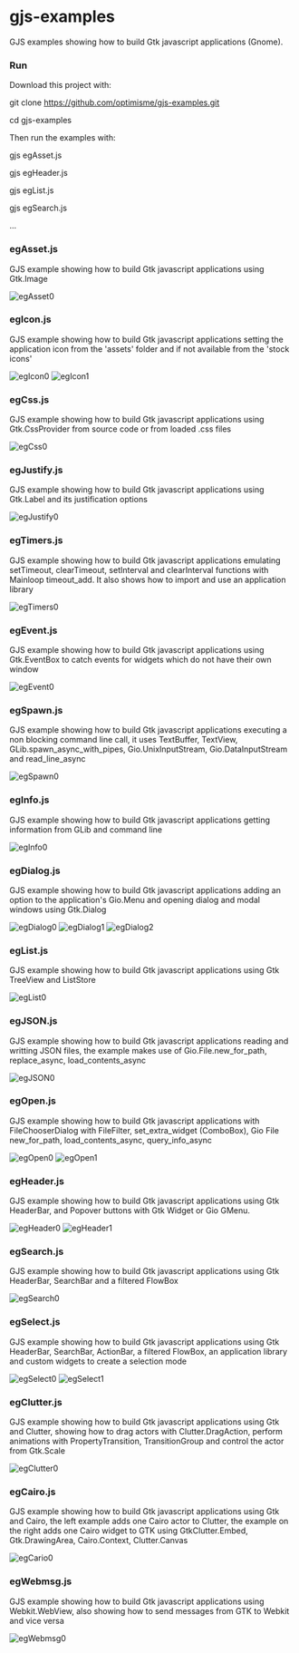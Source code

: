 # gjs-examples
GJS examples showing how to build Gtk javascript applications (Gnome).

### Run

Download this project with:

git clone https://github.com/optimisme/gjs-examples.git

cd gjs-examples

Then run the examples with:

gjs egAsset.js

gjs egHeader.js

gjs egList.js

gjs egSearch.js

...

### egAsset.js

GJS example showing how to build Gtk javascript applications
using Gtk.Image

![egAsset0](https://raw.github.com/optimisme/gjs-examples/master/captures/egAsset0.png)

### egIcon.js

GJS example showing how to build Gtk javascript applications
setting the application icon from the 'assets' folder and if
not available from the 'stock icons'

![egIcon0](https://raw.github.com/optimisme/gjs-examples/master/captures/egIcon0.png)
![egIcon1](https://raw.github.com/optimisme/gjs-examples/master/captures/egIcon1.png)

### egCss.js

GJS example showing how to build Gtk javascript applications
using Gtk.CssProvider from source code or from loaded .css files

![egCss0](https://raw.github.com/optimisme/gjs-examples/master/captures/egCss0.png)

### egJustify.js

GJS example showing how to build Gtk javascript applications
using Gtk.Label and its justification options

![egJustify0](https://raw.github.com/optimisme/gjs-examples/master/captures/egJustify0.png)

### egTimers.js

GJS example showing how to build Gtk javascript applications
emulating setTimeout, clearTimeout, setInterval and clearInterval
functions with Mainloop timeout_add. It also shows how to import
and use an application library

![egTimers0](https://raw.github.com/optimisme/gjs-examples/master/captures/egTimers0.png)

### egEvent.js

GJS example showing how to build Gtk javascript applications
using Gtk.EventBox to catch events for widgets which do not 
have their own window

![egEvent0](https://raw.github.com/optimisme/gjs-examples/master/captures/egEvent0.png)

### egSpawn.js

GJS example showing how to build Gtk javascript applications
executing a non blocking command line call, it uses
TextBuffer, TextView, GLib.spawn_async_with_pipes,
Gio.UnixInputStream, Gio.DataInputStream and read_line_async

![egSpawn0](https://raw.github.com/optimisme/gjs-examples/master/captures/egSpawn0.png)

### egInfo.js

GJS example showing how to build Gtk javascript applications
getting information from GLib and command line

![egInfo0](https://raw.github.com/optimisme/gjs-examples/master/captures/egInfo0.png)

### egDialog.js

GJS example showing how to build Gtk javascript applications
adding an option to the application's Gio.Menu and opening 
dialog and modal windows using Gtk.Dialog

![egDialog0](https://raw.github.com/optimisme/gjs-examples/master/captures/egDialog0.png)
![egDialog1](https://raw.github.com/optimisme/gjs-examples/master/captures/egDialog1.png)
![egDialog2](https://raw.github.com/optimisme/gjs-examples/master/captures/egDialog2.png)

### egList.js

GJS example showing how to build Gtk javascript applications
using Gtk TreeView and ListStore

![egList0](https://raw.github.com/optimisme/gjs-examples/master/captures/egList0.png)

### egJSON.js

GJS example showing how to build Gtk javascript applications
reading and writting JSON files, the example makes use of
Gio.File.new_for_path, replace_async, load_contents_async

![egJSON0](https://raw.github.com/optimisme/gjs-examples/master/captures/egJSON0.png)

### egOpen.js

GJS example showing how to build Gtk javascript applications
with FileChooserDialog with FileFilter, set_extra_widget (ComboBox),
Gio File new_for_path, load_contents_async, query_info_async

![egOpen0](https://raw.github.com/optimisme/gjs-examples/master/captures/egOpen0.png)
![egOpen1](https://raw.github.com/optimisme/gjs-examples/master/captures/egOpen1.png)

### egHeader.js

GJS example showing how to build Gtk javascript applications
using Gtk HeaderBar, and Popover buttons with Gtk Widget or Gio GMenu.

![egHeader0](https://raw.github.com/optimisme/gjs-examples/master/captures/egHeader0.png)
![egHeader1](https://raw.github.com/optimisme/gjs-examples/master/captures/egHeader1.png)

### egSearch.js

GJS example showing how to build Gtk javascript applications
using Gtk HeaderBar, SearchBar and a filtered FlowBox

![egSearch0](https://raw.github.com/optimisme/gjs-examples/master/captures/egSearch0.png)

### egSelect.js

GJS example showing how to build Gtk javascript applications
using Gtk HeaderBar, SearchBar, ActionBar, a filtered FlowBox,
an application library and custom widgets to create a selection
mode

![egSelect0](https://raw.github.com/optimisme/gjs-examples/master/captures/egSelect0.png)
![egSelect1](https://raw.github.com/optimisme/gjs-examples/master/captures/egSelect1.png)

### egClutter.js

GJS example showing how to build Gtk javascript applications
using Gtk and Clutter, showing how to drag actors with
Clutter.DragAction, perform animations with PropertyTransition,
TransitionGroup and control the actor from Gtk.Scale

![egClutter0](https://raw.github.com/optimisme/gjs-examples/master/captures/egClutter0.png)

### egCairo.js

GJS example showing how to build Gtk javascript applications
using Gtk and Cairo, the left example adds one Cairo actor to
Clutter, the example on the right adds one Cairo widget to GTK
using GtkClutter.Embed, Gtk.DrawingArea, Cairo.Context,
Clutter.Canvas

![egCario0](https://raw.github.com/optimisme/gjs-examples/master/captures/egCairo0.png)

### egWebmsg.js

GJS example showing how to build Gtk javascript applications
using Webkit.WebView, also showing how to send messages from GTK
to Webkit and vice versa

![egWebmsg0](https://raw.github.com/optimisme/gjs-examples/master/captures/egWebmsg0.png)
